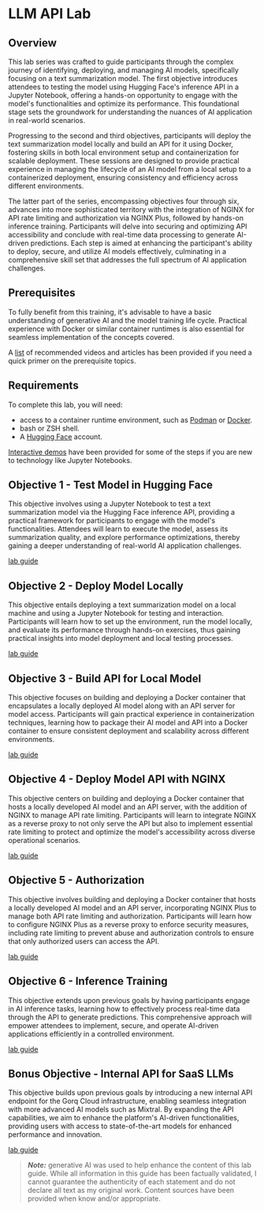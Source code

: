 # LLM API Lab

## Overview

This lab series was crafted to guide participants through the complex journey of identifying, deploying, and managing AI models, specifically focusing on a text summarization model. The first objective introduces attendees to testing the model using Hugging Face's inference API in a Jupyter Notebook, offering a hands-on opportunity to engage with the model's functionalities and optimize its performance. This foundational stage sets the groundwork for understanding the nuances of AI application in real-world scenarios.

Progressing to the second and third objectives, participants will deploy the text summarization model locally and build an API for it using Docker, fostering skills in both local environment setup and containerization for scalable deployment. These sessions are designed to provide practical experience in managing the lifecycle of an AI model from a local setup to a containerized deployment, ensuring consistency and efficiency across different environments.

The latter part of the series, encompassing objectives four through six, advances into more sophisticated territory with the integration of NGINX for API rate limiting and authorization via NGINX Plus, followed by hands-on inference training. Participants will delve into securing and optimizing API accessibility and conclude with real-time data processing to generate AI-driven predictions. Each step is aimed at enhancing the participant's ability to deploy, secure, and utilize AI models effectively, culminating in a comprehensive skill set that addresses the full spectrum of AI application challenges.

## Prerequisites

To fully benefit from this training, it's advisable to have a basic understanding of generative AI and the model training life cycle. Practical experience with Docker or similar container runtimes is also essential for seamless implementation of the concepts covered.

A [list](training_recommendations.md) of recommended videos and articles has been provided if you need a quick primer on the prerequisite topics.

## Requirements

To complete this lab, you will need:

- access to a container runtime environment, such as [Podman](https://podman.io/) or [Docker](https://docker.com).
- bash or ZSH shell.
- A [Hugging Face](https://huggingface.co/) account.

 [Interactive demos](https://app.revel.vivun.com/demos/collections/5b350f9b-a933-442f-b0f9-bba421b81b6c) have been provided for some of the steps if you are new to technology like Jupyter Notebooks.

## Objective 1 - Test Model in Hugging Face

This objective involves using a Jupyter Notebook to test a text summarization model via the Hugging Face inference API, providing a practical framework for participants to engage with the model's functionalities. Attendees will learn to execute the model, assess its summarization quality, and explore performance optimizations, thereby gaining a deeper understanding of real-world AI application challenges.

[lab guide](./objective1/README.md)

## Objective 2 - Deploy Model Locally

This objective entails deploying a text summarization model on a local machine and using a Jupyter Notebook for testing and interaction. Participants will learn how to set up the environment, run the model locally, and evaluate its performance through hands-on exercises, thus gaining practical insights into model deployment and local testing processes.

[lab guide](./objective2/README.md)

## Objective 3 - Build API for Local Model

This objective focuses on building and deploying a Docker container that encapsulates a locally deployed AI model along with an API server for model access. Participants will gain practical experience in containerization techniques, learning how to package their AI model and API into a Docker container to ensure consistent deployment and scalability across different environments.

[lab guide](./objective3/README.md)

## Objective 4 - Deploy Model API with NGINX

This objective centers on building and deploying a Docker container that hosts a locally developed AI model and an API server, with the addition of NGINX to manage API rate limiting. Participants will learn to integrate NGINX as a reverse proxy to not only serve the API but also to implement essential rate limiting to protect and optimize the model's accessibility across diverse operational scenarios.

[lab guide](./objective4/README.md)

## Objective 5 - Authorization

This objective involves building and deploying a Docker container that hosts a locally developed AI model and an API server, incorporating NGINX Plus to manage both API rate limiting and authorization. Participants will learn how to configure NGINX Plus as a reverse proxy to enforce security measures, including rate limiting to prevent abuse and authorization controls to ensure that only authorized users can access the API.

[lab guide](./objective5/README.md)

## Objective 6 - Inference Training

This objective extends upon previous goals by having participants engage in AI inference tasks, learning how to effectively process real-time data through the API to generate predictions. This comprehensive approach will empower attendees to implement, secure, and operate AI-driven applications efficiently in a controlled environment.

[lab guide](./objective6/README.md)

## Bonus Objective - Internal API for SaaS LLMs

This objective builds upon previous goals by introducing a new internal API endpoint for the Gorq Cloud infrastructure, enabling seamless integration with more advanced AI models such as Mixtral. By expanding the API capabilities, we aim to enhance the platform's AI-driven functionalities, providing users with access to state-of-the-art models for enhanced performance and innovation.

[lab guide](./objective7/README.md)

>_**Note:**_ generative AI was used to help enhance the content of this lab guide.  While all information in this guide has been factually validated, I cannot guarantee the authenticity of each statement and do not declare all text as my original work.  Content sources have been provided when know and/or appropriate.


